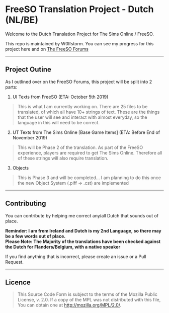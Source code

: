 # FreeSO Translation Project - Dutch (NL/BE)
Welcome to the Dutch Translation Project for The Sims Online / FreeSO.

This repo is maintained by W0lfstorm. You can see my progress for this project here and on [The FreeSO Forums](http://forum.freeso.org/threads/wip-dutch-translations-v0-1.6494/#post-31765)

-----
## Project Outine

As I outlined over on the FreeSO Forums, this project will be split into 2 parts:

1. UI Texts from FreeSO (ETA: October 5th 2019)  
> This is what I am currently working on. There are 25 files to be translated, of which all have 10+ strings of text. These are the things that the user will see and interact with almost everyday, so the language in this will need to be correct. 


2. UT Texts from The Sims Online [Base Game Items] (ETA: Before End of November 2019)  
> This will be Phase 2 of the translation. As part of the FreeSO experience, players are required to get The Sims Online. Therefore all of these strings will also require translation.

3. Objects  
> This is Phase 3 and will be completed... I am planning to do this once the new Object System (.piff -> .cst) are implemented

-----
## Contributing
You can contribute by helping me correct any/all Dutch that sounds out of place. 

**Reminder: I am from Ireland and Dutch is my 2nd Language, so there may be a few words out of place.   
Please Note: The Majority of the translations have been checked against the Dutch for Flanders/Belgium, with a native speaker**

If you find anything that is incorrect, please create an issue or a Pull Request. 

-----

## Licence
> This Source Code Form is subject to the terms of the Mozilla Public License, v. 2.0.
> If a copy of the MPL was not distributed with this file, You can obtain one at
> http://mozilla.org/MPL/2.0/.
